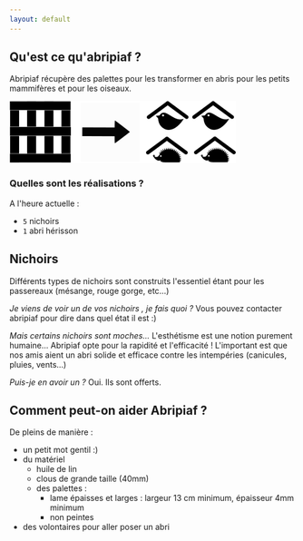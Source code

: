 ```yaml
---
layout: default
---
```


## Qu'est ce qu'abripiaf ?
Abripiaf récupère des palettes pour les transformer en abris pour les petits mammifères et pour les oiseaux.

![](explication.png)


### Quelles sont les réalisations ?
A l'heure actuelle : 
- `5` nichoirs
- `1` abri hérisson

 
## Nichoirs
Différents types de nichoirs sont construits l'essentiel étant pour les passereaux (mésange, rouge gorge, etc...)

*Je viens de voir un de vos nichoirs , je fais quoi ?*
Vous pouvez contacter abripiaf pour dire dans quel état il est  :)

*Mais certains nichoirs sont moches...*
L'esthétisme est une notion purement humaine... Abripiaf opte pour la rapidité et l'efficacité ! L'important est que nos amis aient un abri solide et efficace contre les intempéries (canicules, pluies, vents...)

*Puis-je en avoir un ?* 
Oui. Ils sont offerts.

## Comment peut-on aider Abripiaf ?
De pleins de manière :
- un petit mot gentil :)
- du matériel 
   - huile de lin
   - clous de grande taille (40mm)
   - des palettes : 
      - lame épaisses et larges :  largeur 13 cm minimum, épaisseur 4mm minimum
      - non peintes
- des volontaires pour aller poser un abri


